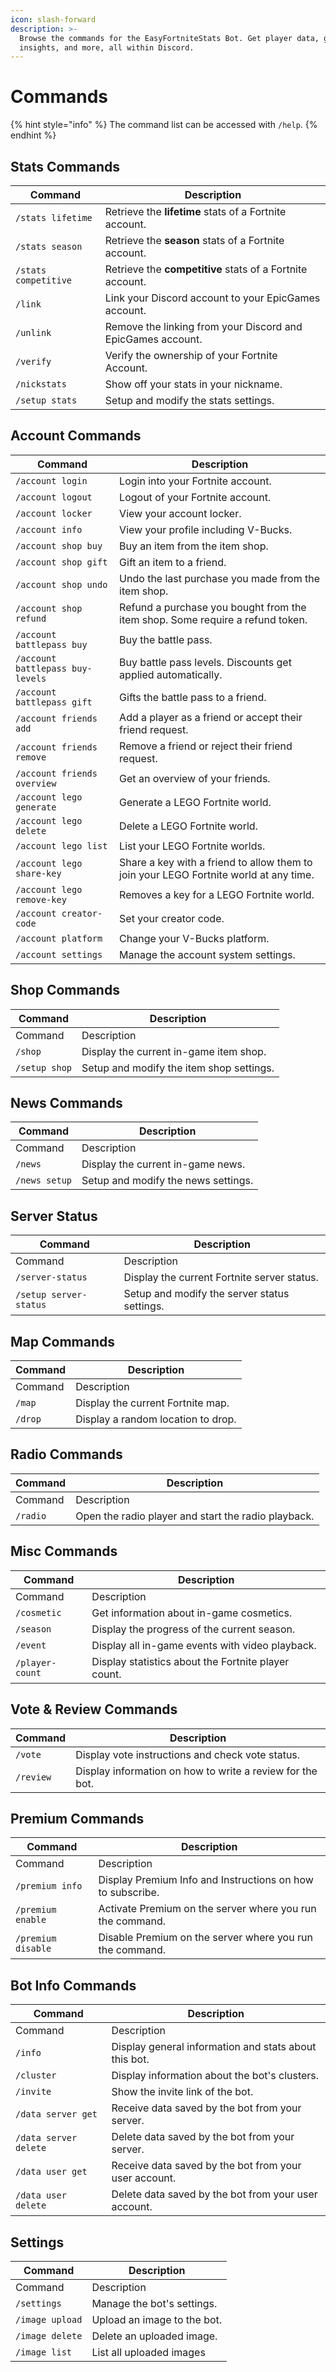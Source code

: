 ```yaml
---
icon: slash-forward
description: >-
  Browse the commands for the EasyFortniteStats Bot. Get player data, game
  insights, and more, all within Discord.
---
```


# Commands

{% hint style="info" %}
The command list can be accessed with `/help`.&#x20;
{% endhint %}

## Stats Commands

<table data-full-width="true"><thead><tr><th>Command</th><th>Description</th></tr></thead><tbody><tr><td><code>/stats lifetime</code></td><td>Retrieve the <strong>lifetime</strong> stats of a Fortnite account.</td></tr><tr><td><code>/stats season</code></td><td>Retrieve the <strong>season</strong> stats of a Fortnite account.</td></tr><tr><td><code>/stats competitive</code></td><td>Retrieve the <strong>competitive</strong> stats of a Fortnite account.</td></tr><tr><td><code>/link</code></td><td>Link your Discord account to your EpicGames account.</td></tr><tr><td><code>/unlink</code></td><td>Remove the linking from your Discord and EpicGames account.</td></tr><tr><td><code>/verify</code></td><td>Verify the ownership of your Fortnite Account.</td></tr><tr><td><code>/nickstats</code></td><td>Show off your stats in your nickname.</td></tr><tr><td><code>/setup stats</code></td><td>Setup and modify the stats settings.</td></tr></tbody></table>

## Account Commands

<table data-full-width="true"><thead><tr><th>Command</th><th>Description</th></tr></thead><tbody><tr><td><code>/account login</code></td><td>Login into your Fortnite account.</td></tr><tr><td><code>/account logout</code></td><td>Logout of your Fortnite account.</td></tr><tr><td><code>/account locker</code></td><td>View your account locker.</td></tr><tr><td><code>/account info</code></td><td>View your profile including V-Bucks.</td></tr><tr><td><code>/account shop buy</code></td><td>Buy an item from the item shop.</td></tr><tr><td><code>/account shop gift</code></td><td>Gift an item to a friend.</td></tr><tr><td><code>/account shop undo</code></td><td>Undo the last purchase you made from the item shop.</td></tr><tr><td><code>/account shop refund</code></td><td>Refund a purchase you bought from the item shop. Some require a refund token.</td></tr><tr><td><code>/account battlepass buy</code></td><td>Buy the battle pass.</td></tr><tr><td><code>/account battlepass buy-levels</code></td><td>Buy battle pass levels. Discounts get applied automatically.</td></tr><tr><td><code>/account battlepass gift</code></td><td>Gifts the battle pass to a friend.</td></tr><tr><td><code>/account friends add</code></td><td>Add a player as a friend or accept their friend request. </td></tr><tr><td><code>/account friends remove</code></td><td>Remove a friend or reject their friend request.</td></tr><tr><td><code>/account friends overview</code></td><td>Get an overview of your friends.</td></tr><tr><td><code>/account lego generate</code></td><td>Generate a LEGO Fortnite world.</td></tr><tr><td><code>/account lego delete</code></td><td>Delete a LEGO Fortnite world.</td></tr><tr><td><code>/account lego list</code></td><td>List your LEGO Fortnite worlds.</td></tr><tr><td><code>/account lego share-key</code></td><td>Share a key with a friend to allow them to join your LEGO Fortnite world at any time.</td></tr><tr><td><code>/account lego remove-key</code></td><td>Removes a key for a LEGO Fortnite world.</td></tr><tr><td><code>/account creator-code</code></td><td>Set your creator code.</td></tr><tr><td><code>/account platform</code></td><td>Change your V-Bucks platform.</td></tr><tr><td><code>/account settings</code></td><td>Manage the account system settings.</td></tr></tbody></table>

## Shop Commands

<table data-header-hidden data-full-width="true"><thead><tr><th>Command</th><th>Description</th></tr></thead><tbody><tr><td>Command</td><td>Description</td></tr><tr><td><code>/shop</code></td><td>Display the current in-game item shop.</td></tr><tr><td><code>/setup shop</code></td><td>Setup and modify the item shop settings.</td></tr></tbody></table>

## News Commands

<table data-header-hidden data-full-width="true"><thead><tr><th>Command</th><th>Description</th></tr></thead><tbody><tr><td>Command</td><td>Description</td></tr><tr><td><code>/news</code></td><td>Display the current in-game news.</td></tr><tr><td><code>/news setup</code></td><td>Setup and modify the news settings.</td></tr></tbody></table>

## Server Status

<table data-header-hidden data-full-width="true"><thead><tr><th>Command</th><th>Description</th></tr></thead><tbody><tr><td>Command</td><td>Description</td></tr><tr><td><code>/server-status</code></td><td>Display the current Fortnite server status.</td></tr><tr><td><code>/setup server-status</code></td><td>Setup and modify the server status settings.</td></tr></tbody></table>

## Map Commands

<table data-header-hidden data-full-width="true"><thead><tr><th>Command</th><th>Description</th></tr></thead><tbody><tr><td>Command</td><td>Description</td></tr><tr><td><code>/map</code></td><td>Display the current Fortnite map.</td></tr><tr><td><code>/drop</code></td><td>Display a random location to drop.</td></tr></tbody></table>

## Radio Commands

<table data-header-hidden data-full-width="true"><thead><tr><th>Command</th><th>Description</th></tr></thead><tbody><tr><td>Command</td><td>Description</td></tr><tr><td><code>/radio</code></td><td>Open the radio player and start the radio playback.</td></tr></tbody></table>

## Misc Commands

<table data-header-hidden data-full-width="true"><thead><tr><th>Command</th><th>Description</th></tr></thead><tbody><tr><td>Command</td><td>Description</td></tr><tr><td><code>/cosmetic</code></td><td>Get information about in-game cosmetics.</td></tr><tr><td><code>/season</code></td><td>Display the progress of the current season.</td></tr><tr><td><code>/event</code></td><td>Display all in-game events with video playback.</td></tr><tr><td><code>/player-count</code></td><td>Display statistics about the Fortnite player count.</td></tr></tbody></table>

## Vote & Review Commands

<table data-full-width="true"><thead><tr><th>Command</th><th>Description</th></tr></thead><tbody><tr><td><code>/vote</code></td><td>Display vote instructions and check vote status.</td></tr><tr><td><code>/review</code></td><td>Display information on how to write a review for the bot.</td></tr></tbody></table>

## Premium Commands

<table data-header-hidden data-full-width="true"><thead><tr><th>Command</th><th>Description</th></tr></thead><tbody><tr><td>Command</td><td>Description</td></tr><tr><td><code>/premium info</code></td><td>Display Premium Info and Instructions on how to subscribe.</td></tr><tr><td><code>/premium enable</code></td><td>Activate Premium on the server where you run the command.</td></tr><tr><td><code>/premium disable</code></td><td>Disable Premium on the server where you run the command.</td></tr></tbody></table>

## Bot Info Commands

<table data-header-hidden data-full-width="true"><thead><tr><th>Command</th><th>Description</th></tr></thead><tbody><tr><td>Command</td><td>Description</td></tr><tr><td><code>/info</code></td><td>Display general information and stats about this bot.</td></tr><tr><td><code>/cluster</code></td><td>Display information about the bot's clusters.</td></tr><tr><td><code>/invite</code></td><td>Show the invite link of the bot.</td></tr><tr><td><code>/data server get</code></td><td>Receive data saved by the bot from your server.</td></tr><tr><td><code>/data server delete</code></td><td>Delete data saved by the bot from your server.</td></tr><tr><td><code>/data user get</code></td><td>Receive data saved by the bot from your user account.</td></tr><tr><td><code>/data user delete</code></td><td>Delete data saved by the bot from your user account.</td></tr></tbody></table>

## Settings

<table data-header-hidden data-full-width="true"><thead><tr><th>Command</th><th>Description</th></tr></thead><tbody><tr><td>Command</td><td>Description</td></tr><tr><td><code>/settings</code></td><td>Manage the bot's settings.</td></tr><tr><td><code>/image upload</code></td><td>Upload an image to the bot.</td></tr><tr><td><code>/image delete</code></td><td>Delete an uploaded image.</td></tr><tr><td><code>/image list</code></td><td>List all uploaded images</td></tr></tbody></table>
